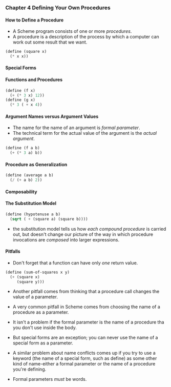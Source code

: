 ### Chapter 4 Defining Your Own Procedures

#### How to Define a Procedure
* A Scheme program consists of one or more *procedures*.
* A procedure is a description of the process by which a computer can work out some result that we want.

```Scheme
(define (square x)
  (* x x))
```

#### Special Forms

#### Functions and Procedures
```Scheme
(define (f x)
  (+ (* 3 x) 12))
(define (g x)
  (* 3 ( + x 4))
```

#### Argument Names versus Argument Values
* The name for the name of an argument is *formal parameter*.
* The technical term for the actual value of the argument is the *actual argument*.
```Scheme
(define (f a b)
  (+ (* 3 a) b))
```

#### Procedure as Generalization
```Scheme
(define (average a b)
  (/ (+ a b) 2))
```

#### Composability

#### The Substitution Model
```Scheme
(define (hypotenuse a b)
  (sqrt ( + (square a) (square b))))
```

* the substitution model tells us how *each compound procedure* is carried out, but doesn't change our picture of the way in which procedure invocations are *composed* into larger expressions.

#### Pitfalls
* Don't forget that a function can have only *one* return value.
```Scheme
(define (sum-of-squares x y)
  (+ (square x)
     (square y)))
```
* Another pitfall comes from thinking that a procedure call changes the value of a parameter.

* A very common pitfall in Scheme comes from choosing the name of a procedure as a parameter.
* It isn't a problem if the formal parameter is the name of a procedure tha you don't use inside the body.
* But special forms are an exception; you can never use the name of a special form as a parameter.

* A similar problem about name conflicts comes up if you try to use a keyword (the name of a special form, such as define) as some other kind of name-either a formal parameter or the name of a procedure you're defining.

* Formal parameters *must* be words.
